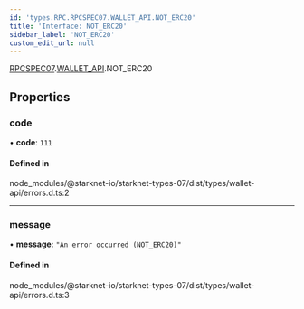 ```yaml
---
id: 'types.RPC.RPCSPEC07.WALLET_API.NOT_ERC20'
title: 'Interface: NOT_ERC20'
sidebar_label: 'NOT_ERC20'
custom_edit_url: null
---
```


[RPCSPEC07](../namespaces/types.RPC.RPCSPEC07.md).[WALLET_API](../namespaces/types.RPC.RPCSPEC07.WALLET_API.md).NOT_ERC20

## Properties

### code

• **code**: `111`

#### Defined in

node_modules/@starknet-io/starknet-types-07/dist/types/wallet-api/errors.d.ts:2

---

### message

• **message**: `"An error occurred (NOT_ERC20)"`

#### Defined in

node_modules/@starknet-io/starknet-types-07/dist/types/wallet-api/errors.d.ts:3
